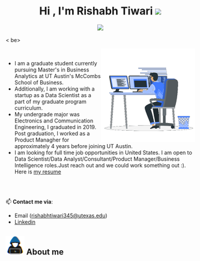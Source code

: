 <h1 align="center"><b>Hi , I'm Rishabh Tiwari </b><img src="https://media.giphy.com/media/hvRJCLFzcasrR4ia7z/giphy.gif" width="35"></h1>

<p align="center">
  <a href="https://github.com/DenverCoder1/readme-typing-svg"><img src="https://readme-typing-svg.herokuapp.com?font=Time+New+Roman&color=cyan&size=25&center=true&vCenter=true&width=600&height=100&lines=Data+Science+Professional..&hearts;++;Machine+Learning+Engineer,;Computer+Science,;Business+Analytics,;Active+Learner/+Problem+Solver,;Love+to+learn+new+stuffs..<3"></a>
</p>
 
<
be>




<picture> <img align="right" src="https://github.com/0xAbdulKhalid/0xAbdulKhalid/raw/main/assets/mdImages/Right_Side.gif" width = 250px></picture>

<br>

- I am a graduate student currently pursuing Master's in Business Analytics at UT Austin's McCombs School of Business.
- Additionally, I am working with a startup as a Data Scientist as a part of my graduate program curriculum.
- My undergrade major was Electronics and Communication Engineering, I graduated in 2019. Post graduation, I worked as a Product Managher for approximately 4 years before joining UT Austin.
- I am looking for full time job opportunities in  United States. I am open to Data Scientist/Data Analyst/Consultant/Product Manager/Business Intelligence roles.Just reach out and we could work something out :). Here is [my resume]()

<br><br>

📫 **Contact me via**:
- Email (rishabhtiwari345@utexas.edu)
- [Linkedin](https://www.linkedin.com/in/rishabhtiwari534/)
	
## <picture><img src = "https://github.com/0xAbdulKhalid/0xAbdulKhalid/raw/main/assets/mdImages/about_me.gif" width = 50px></picture> **About me**
